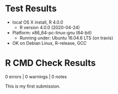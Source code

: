 # Test Results
* local OS X install, R 4.0.0
  * R version 4.0.0 (2020-04-24)
* Platform: x86_64-pc-linux-gnu (64-bit)
  * Running under: Ubuntu 16.04.6 LTS (on travis)
* OK on Debian Linux, R-release, GCC

# R CMD Check Results
0 errors | 0 warnings | 0 notes 
    
This is my first submission.
